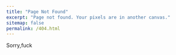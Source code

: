 ```yaml
---
title: "Page Not Found"
excerpt: "Page not found. Your pixels are in another canvas."
sitemap: false
permalink: /404.html
---
```


Sorry,fuck

<script type="text/javascript">
  var GOOG_FIXURL_LANG = 'en';
  var GOOG_FIXURL_SITE = '{{ site.url }}'
</script>
<script type="text/javascript"
  src="//linkhelp.clients.google.com/tbproxy/lh/wm/fixurl.js">
</script>
